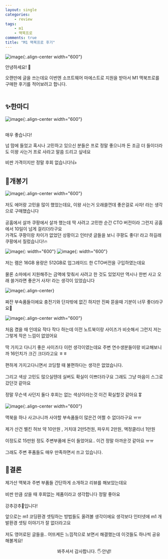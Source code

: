 ```yaml
---
layout: single
categories:
    - review
tags:
    - m1
    - 맥북프로
comments: true
title: "M1 맥북프로 후기"
---
```


![image](/assets/images/macbook/homepage.png){:.align-center width="600"}  <br>

안녕하세요! 👋<br>

오랜만에 글을 쓰는데요 이번엔 소프트웨어 마에스트로 지원을 받아서 M1 맥북프로를 구매한 후기를 적어보려고 합니다.<br><br>

## ✨한마디
![image](/assets/images/macbook/homepage2.png){:.align-center width="600"}  
<br>

매우 좋습니다!<br>  

넘 맘에 들었고 혹시나 고민하고 있으신 분들은 프로 정말 좋으니까 돈 조금 더 들이더라도 이왕 사는거 프로 사라고 말씀 드리고 싶네요<br>  

비싼 가격이지만 정말 후회 없습니다!👍<br>

## 🍏개봉기
![image](/assets/images/macbook/kupang.jpeg){:.align-center width="600"}  <br>  
저도 에어랑 고민을 많이 했었는데요, 이왕 사는거 오래쓸껀데 좋은걸로 사자! 라는 생각으로 구매했습니다<br>  
공홈에서 살까 쿠팡에서 살까 했는데 딱 사려고 고민한 순간 CTO 버전이라 그런지 공홈에서 10일이 넘게 걸리더라구요<br>
가격도 쿠팡이랑 차이가 없었던 상황이고 인터넷 글들을 보니 쿠팡도 좋다! 라고 하길래 쿠팡에서 질렀습니다!🔥<br>  

![image](/assets/images/macbook/cover.jpeg){: width="600"} ![image](/assets/images/macbook/serial.jpeg){: width="600"} <br>  
저는 램은 16GB 용량은 512GB로 업그레이드 한 CTO버전을 구입하였는데요<br>  
물론 소마에서 지원해주는 금액에 맞춰서 사려고 한 것도 있었지만 역시나 한번 사고 오래 쓸거라면 좋은거 사자! 라는 생각이 있었습니다<br>  

![image](/assets/images/macbook/sub.gif){:.align-center}  <br>  
짜잔 부속품들이에요 충전기와 단자밖에 없긴 하지만 진짜 뜯을때 기분이 너무 좋더라구요🌟<br>  

![image](/assets/images/macbook/open.png){:.align-center width="600"}  <br>  
처음 켰을 때 인데요 작다 작다 하는데 이전 노트북이랑 사이즈가 비슷해서 그런지 저는 그렇게 작은 느낌이 없었어요<br>  
딱 가지고 다니기 좋은 사이즈다 이런 생각이였는데요 주변 연수생분들이랑 비교해보니까 16인치가 크긴 크더라고요 ㅎㅎ<br>  
편하게 가지고다니면서 코딩할 때 불편하다는 생각은 없었습니다.<br>  
그리고 색상 고민도 많으실텐데 실버도 확실이 이쁘더라구요 그래도 그냥 마음이 스그로 갔던것 같아요<br>  
정말 무슨색 사던지 둘다 후회는 없는 색상이라는것 이건 확실할것 같아요 🎖<br>  

![image](/assets/images/macbook/subproduct.jpeg){:.align-center width="600"}  <br>  
맥북을 하나 사고나니까 사야할 부속품들이 많은건 어쩔 수 없더라구요 ㅠㅠ <br>  
제가 산건 벨킨 허브 약 10만원 , 거치대 2만5천원, 파우치 2만원, 액정클리너 1만원<br>  
이정도로 15만원 정도 주변부품에 돈이 들었어요.. 이건 정말 아까운것 같아요 ㅠㅠ<br>  
그래도 주변 푸품들도 매우 만족하면서 쓰고 있습니다.<br>  


## 🤲결론
제가산 맥북과 주변 부품들 간단하게 소개하고 리뷰를 해보았는데요<br>  
비싼 만큼 샀을 때 후회없는 제품이라고 생각합니다 정말 좋아요<br>  
강추강추👊입니다!<br>  

앞으로는 m1 코딩환경 셋팅하는 방법들도 올려볼 생각이에요 생각보다 인터넷에 m1 개발환경 셋팅 이야기가 잘 없더라고요<br>  
저도 영어로된 글들을.. 어뜨케든 느낌적으로 보면서 해결했는데 이것들도 하나씩 공유해볼게요!<br>  

<center>봐주셔서 감사합니다. 🖐안녕!</center>

